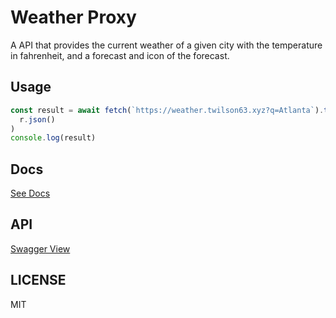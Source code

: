 # Weather Proxy

A API that provides the current weather of a given city with the temperature in fahrenheit, and a forecast and icon of the forecast.

## Usage

```js
const result = await fetch(`https://weather.twilson63.xyz?q=Atlanta`).then(r =>
  r.json()
)
console.log(result)
```

## Docs

[See Docs](docs)

## API

[Swagger View](http://editor.swagger.io/?url=https://raw.githubusercontent.com/twilson63/weather-proxy/master/swagger.json)

## LICENSE

MIT
